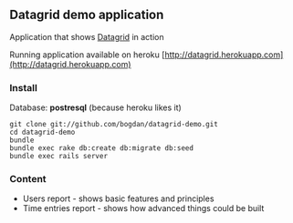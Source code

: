 ## Datagrid demo application

Application that shows [Datagrid](https://github.com/bogdan/datagrid) in action

Running application available on heroku [http://datagrid.herokuapp.com](http://datagrid.herokuapp.com)


### Install

Database: **postresql** (because heroku likes it)

```
git clone git://github.com/bogdan/datagrid-demo.git
cd datagrid-demo
bundle
bundle exec rake db:create db:migrate db:seed
bundle exec rails server
```

### Content

* Users report - shows basic features and principles
* Time entries report - shows how advanced things could be built

